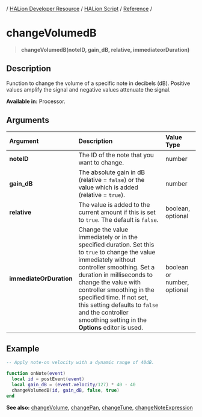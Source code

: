 / [HALion Developer Resource](../../HALion-Developer-Resource.md) / [HALion Script](./HALion-Script.md) / [Reference](./Reference.md) /

# changeVolumedB

>**changeVolumedB(noteID, gain_dB, relative, immediateorDuration)**

## Description

Function to change the volume of a specific note in decibels (dB). Positive values amplify the signal and negative values attenuate the signal.

**Available in:** Processor.

## Arguments

|Argument|Description|Value Type|
|:-|:-|:-|
|**noteID**|The ID of the note that you want to change.|number|
|**gain_dB**|The absolute gain in dB (relative = ``false``) or the value which is added (relative = ``true``).|number|
|**relative**|The value is added to the current amount if  this is set to ``true``. The default is ``false``.|boolean, optional|
|**immediateOrDuration**|Change the value immediately or in the specified duration. Set this to ``true`` to change the value immediately without controller smoothing. Set a duration in milliseconds to change the value with controller smoothing in the specified time. If not set, this setting defaults to ``false`` and the controller smoothing setting in the **Options** editor is used.|boolean or number, optional|

## Example

```lua
-- Apply note-on velocity with a dynamic range of 40dB.

function onNote(event)
  local id = postEvent(event)
  local gain_dB = (event.velocity/127) * 40 - 40
  changeVolumedB(id, gain_dB, false, true)
end
```

**See also:** [changeVolume](./changeVolume.md), [changePan](./changePan.md), [changeTune](./changeTune.md), [changeNoteExpression](./changeNoteExpression.md)